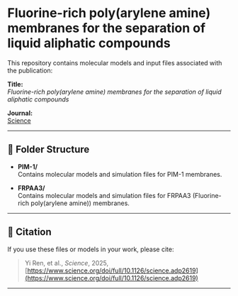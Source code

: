 # Fluorine-rich poly(arylene amine) membranes for the separation of liquid aliphatic compounds

This repository contains molecular models and input files associated with the publication:

**Title:**  
*Fluorine-rich poly(arylene amine) membranes for the separation of liquid aliphatic compounds*

**Journal:**  
[Science](https://www.science.org/doi/full/10.1126/science.adp2619)

---

## 📂 Folder Structure

- **PIM-1/**  
  Contains molecular models and simulation files for PIM-1 membranes.

- **FRPAA3/**  
  Contains molecular models and simulation files for FRPAA3 (Fluorine-rich poly(arylene amine)) membranes.

---

## 📑 Citation

If you use these files or models in your work, please cite:

> Yi Ren, et al., *Science*, 2025, [https://www.science.org/doi/full/10.1126/science.adp2619](https://www.science.org/doi/full/10.1126/science.adp2619)

---

